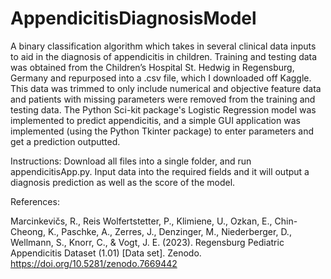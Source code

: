 # AppendicitisDiagnosisModel
A binary classification algorithm which takes in several clinical data inputs to aid in the diagnosis of appendicitis in children. Training and testing data was obtained from the Children’s Hospital St. Hedwig in Regensburg, Germany and repurposed into a .csv file, which I downloaded off Kaggle. This data was trimmed to only include numerical and objective feature data and patients with missing parameters were removed from the training and testing data. The Python Sci-kit package's Logistic Regression model was implemented to predict appendicitis, and a simple GUI application was implemented (using the Python Tkinter package) to enter parameters and get a prediction outputted.

Instructions: Download all files into a single folder, and run appendicitisApp.py. Input data into the required fields and it will output a diagnosis prediction as well as the score of the model.



References:

Marcinkevičs, R., Reis Wolfertstetter, P., Klimiene, U., Ozkan, E., Chin-Cheong, K., Paschke, A., Zerres, J., Denzinger, M., Niederberger, D., Wellmann, S., Knorr, C., & Vogt, J. E. (2023). Regensburg Pediatric Appendicitis Dataset (1.01) [Data set]. Zenodo. https://doi.org/10.5281/zenodo.7669442
